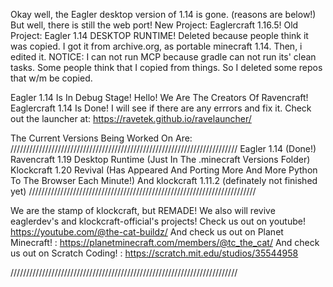 Okay well, the Eagler desktop version of 1.14 is gone. (reasons are below!) But well, there is still the web port!
New Project: Eaglercraft 1.16.5!
Old Project: Eagler 1.14 DESKTOP RUNTIME! Deleted because people think it was copied. I got it from archive.org, as portable minecraft 1.14. Then, i edited it. 
NOTICE:
I can not run MCP because gradle can not run its' clean tasks.
Some people think that I copied from things. So I deleted some repos that w/m be copied.


Eagler 1.14 Is In Debug Stage!
Hello! We Are The Creators Of Ravencraft!
Eaglercraft 1.14 Is Done! I will see if there are any errrors and fix it.
Check out the launcher at: https://ravetek.github.io/ravelauncher/

The Current Versions Being Worked On Are:
////////////////////////////////////////////////////////////////////////
Eagler 1.14 (Done!)
Ravencraft 1.19 Desktop Runtime (Just In The .minecraft Versions Folder)
Klockcraft 1.20 Revival (Has Appeared And Porting More And More Python To The Browser Each Minute!)
And klockcraft 1.11.2 (definately not finished yet)
////////////////////////////////////////////////////////////////////////

We are the stamp of klockcraft, but REMADE!
We also will revive eaglerdev's and klockcraft-official's projects!
Check us out on youtube! https://youtube.com/@the-cat-buildz/
And check us out on Planet Minecraft! : https://planetminecraft.com/members/@tc_the_cat/
And check us out on Scratch Coding! : https://scratch.mit.edu/studios/35544958

////////////////////////////////////////////////////////////////////////


